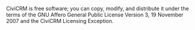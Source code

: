 CiviCRM is free software; you can copy, modify, and distribute it  under the terms of the GNU Affero General Public License Version 3, 19 November 2007 and the CiviCRM Licensing Exception.

